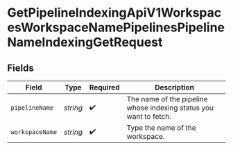 # GetPipelineIndexingApiV1WorkspacesWorkspaceNamePipelinesPipelineNameIndexingGetRequest


## Fields

| Field                                                             | Type                                                              | Required                                                          | Description                                                       |
| ----------------------------------------------------------------- | ----------------------------------------------------------------- | ----------------------------------------------------------------- | ----------------------------------------------------------------- |
| `pipelineName`                                                    | *string*                                                          | :heavy_check_mark:                                                | The name of the pipeline whose indexing status you want to fetch. |
| `workspaceName`                                                   | *string*                                                          | :heavy_check_mark:                                                | Type the name of the workspace.                                   |